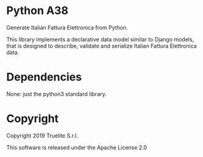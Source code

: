 # Python A38

Generate Italian Fattura Elettronica from Python.

This library implements a declarative data model similar to Django models, that
is designed to describe, validate and serialize Italian Fattura Elettronica
data.

# Dependencies

None: just the python3 standard library.

# Copyright

Copyright 2019 Truelite S.r.l.

This software is released under the Apache License 2.0
